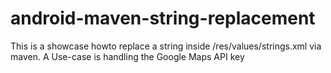 android-maven-string-replacement
================================

This is a showcase howto replace a string inside /res/values/strings.xml via maven. A Use-case is handling the Google Maps API key